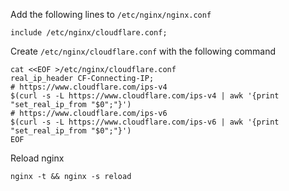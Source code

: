 Add the following lines to `/etc/nginx/nginx.conf`
```nginx
include /etc/nginx/cloudflare.conf;
```

Create `/etc/nginx/cloudflare.conf` with the following command
```shell
cat <<EOF >/etc/nginx/cloudflare.conf
real_ip_header CF-Connecting-IP;
# https://www.cloudflare.com/ips-v4
$(curl -s -L https://www.cloudflare.com/ips-v4 | awk '{print "set_real_ip_from "$0";"}')
# https://www.cloudflare.com/ips-v6
$(curl -s -L https://www.cloudflare.com/ips-v6 | awk '{print "set_real_ip_from "$0";"}')
EOF
```

Reload nginx
```shell
nginx -t && nginx -s reload
```
